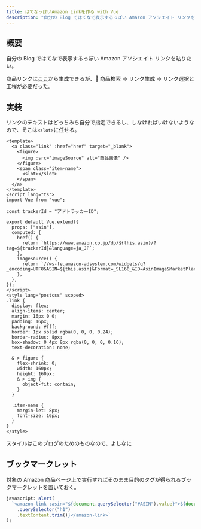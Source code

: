 ```yaml
---
title: はてなっぽいAmazon Linkを作る with Vue
description: "自分の Blog ではてなで表示するっぽい Amazon アソシエイト リンクを貼りたい"
---
```


## 概要

自分の Blog ではてなで表示するっぽい Amazon アソシエイト リンクを貼りたい。

商品リンクは[ここ](https://affiliate.amazon.co.jp/home/productlinks/search)から生成できるが、 商品検索 → リンク生成 → リンク選択と工程が必要だった。

## 実装

リンクのテキストはどっちみち自分で指定できるし、しなければいけないようなので、そこは`<slot>`に任せる。

```vue
<template>
  <a class="link" :href="href" target="_blank">
    <figure>
      <img :src="imageSource" alt="商品画像" />
    </figure>
    <span class="item-name">
      <slot></slot>
    </span>
  </a>
</template>
<script lang="ts">
import Vue from "vue";

const trackerId = "アドトラッカーID";

export default Vue.extend({
  props: ["asin"],
  computed: {
    href() {
      return `https://www.amazon.co.jp/dp/${this.asin}/?tag=${trackerId}&language=ja_JP`;
    },
    imageSource() {
      return `//ws-fe.amazon-adsystem.com/widgets/q?_encoding=UTF8&ASIN=${this.asin}&Format=_SL160_&ID=AsinImage&MarketPlace=JP&ServiceVersion=20070822&WS=1&tag=${trackerId}&language=ja_JP`;
    },
  },
});
</script>
<style lang="postcss" scoped>
.link {
  display: flex;
  align-items: center;
  margin: 16px 0 0;
  padding: 16px;
  background: #fff;
  border: 1px solid rgba(0, 0, 0, 0.24);
  border-radius: 8px;
  box-shadow: 0 4px 8px rgba(0, 0, 0, 0.16);
  text-decoration: none;

  & > figure {
    flex-shrink: 0;
    width: 160px;
    height: 160px;
    & > img {
      object-fit: contain;
    }
  }

  .item-name {
    margin-let: 8px;
    font-size: 16px;
  }
}
</style>
```

スタイルはこのブログのためのものなので、よしなに

## ブックマークレット

対象の Amazon 商品ページ上で実行すればそのまま目的のタグが得られるブックマークレットを置いておく。

```js
javascript: alert(
  `<amazon-link :asin="${document.querySelector("#ASIN").value}">${document
    .querySelector("h1")
    .textContent.trim()}</amazon-link>`
);
```
